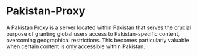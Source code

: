 # Pakistan-Proxy
A Pakistan Proxy is a server located within Pakistan that serves the crucial purpose of granting global users access to Pakistan-specific content, overcoming geographical restrictions. This becomes particularly valuable when certain content is only accessible within Pakistan.
